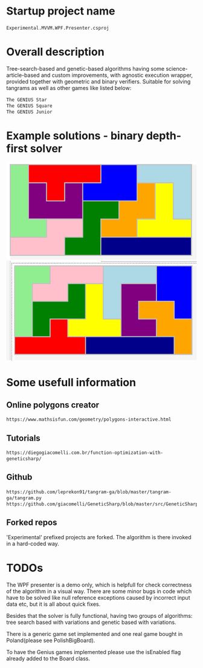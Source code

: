 # Startup project name
```
Experimental.MVVM.WPF.Presenter.csproj
```
# Overall description
Tree-search-based and genetic-based algorithms having some science-article-based and custom improvements, with
agnostic execution wrapper, provided together with geometric and binary verifiers. Suitable for solving tangrams
as well as other games like listed below:
```
The GENIUS Star
The GENIUS Square
The GENIUS Junior
```
# Example solutions - binary depth-first solver
![PolishBigBoardWithBinaryTreeSolver.png](./results/PolishBigBoardWithBinaryTreeSolver.png)
![Solution2.png](./results/Solution2.png)

# Some usefull information
## Online polygons creator
```
https://www.mathsisfun.com/geometry/polygons-interactive.html
```

## Tutorials
```
https://diegogiacomelli.com.br/function-optimization-with-geneticsharp/
```

## Github
```
https://github.com/leprekon91/tangram-ga/blob/master/tangram-ga/tangram.py
https://github.com/giacomelli/GeneticSharp/blob/master/src/GeneticSharp.Domain/Mutations/UniformMutation.cs
```

## Forked repos
'Experimental' prefixed projects are forked.
The algorithm is there invoked in a 
hard-coded way.

# TODOs
The WPF presenter is a demo only, which is helpfull for check correctness of the algorithm in a visual way.
There are some minor bugs in code which have to be solved like null reference exceptions 
caused by incorrect input data etc, but it is all about quick fixes.

Besides that the solver is fully functional, having two groups of algorithms: tree search based
with variations and genetic based with variations.

There is a generic game set implemented and one real game bought in Poland(please see PolishBigBoard).

To have the Genius games implemented please use the isEnabled flag already added to the Board class.


